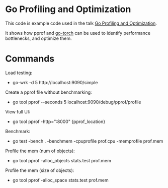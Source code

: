 # Go Profiling and Optimization

This code is example code used in the talk [Go Profiling and Optimization](https://docs.google.com/presentation/d/1n6bse0JifemG7yve0Bb0ZAC-IWhTQjCNAclblnn2ANY/edit#slide=id.g3a3e2af65_029).

It shows how pprof and [go-torch](https://github.com/uber/go-torch) can be
used to identify performance bottlenecks, and optimize them.


# Commands

Load testing: 
- go-wrk -d 5 http://localhost:9090/simple

Create a pprof file without benchmarking:
- go tool pprof --seconds 5 localhost:9090/debug/pprof/profile

View full UI:
- go tool pprof -http=":8000" {pprof_location}

Benchmark:
- go test -bench . -benchmem -cpuprofile prof.cpu -memprofile prof.mem

Profile the mem (num of objects):
- go tool pprof -alloc_objects stats.test prof.mem

Profile the mem (size of objects):
- go tool pprof -alloc_space stats.test prof.mem
